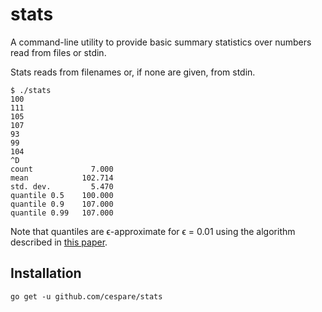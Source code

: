 # stats

A command-line utility to provide basic summary statistics over numbers read from files or stdin.

Stats reads from filenames or, if none are given, from stdin.

    $ ./stats
    100
    111
    105
    107
    93
    99
    104
    ^D
    count             7.000
    mean            102.714
    std. dev.         5.470
    quantile 0.5    100.000
    quantile 0.9    107.000
    quantile 0.99   107.000

Note that quantiles are ϵ-approximate for ϵ = 0.01 using the algorithm described in [this
paper](http://www.cs.rutgers.edu/~muthu/bquant.pdf).

## Installation

    go get -u github.com/cespare/stats
